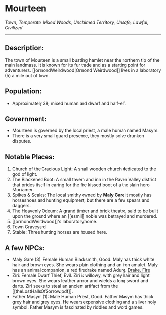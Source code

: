 # Mourteen
_Town, Temperate, Mixed Woods, Unclaimed Territory, Unsafe, Lawful, Civilized_

---
## Description:

The town of Mourteen is a small bustling hamlet near the northern tip of the main landmass. It is known for its fur trade and as a starting point for adventurers. 
[[ormondWeirdwood|Ormond Weirdwood]] lives in a laboratory (5) a mile out of town.

## Population:

-   Approximately 38; mixed human and dwarf and half-elf.

## Government:

-   Mourteen is governed by the local priest, a male human named Masym.
-   There is a very small guard presence, they mostly solve drunken disputes. 

## Notable Places:

1. Church of the Gracious Light: A small wooden church dedicated to the god of light.
2. The Blackened Boot: A small tavern and inn in the Raven Valley district that prides itself in caring for the fire kissed boot of a the slain hero Mortamer.
3. Spikes & Scales: The local smithy owned by **Maly Gare** it mostly has horseshoes and hunting equipment, but there are a few spears and daggers.
4. The Heavenly Odeum: A grand timber and brick theatre, said to be built upon the ground where an [[esmil]] noble was betrayed and murdered.
5. [[ormondWeirdwood]]'s laboratory/home.
6. Town Graveyard
7. Stable: Three hunting horses are housed here. 
## A few NPCs:

-   Maly Gare (3): Female Human Blacksmith, Good. Maly has thick white hair and brown eyes. She wears plain clothing and an iron amulet. Maly has an animal companion, a red firedrake named Adurg. [Drake, Fire](https://www.5esrd.com/database/creature/drake-fire/)
-   Ziri: Female Dwarf Thief, Evil. Ziri is willowy, with grey hair and light brown eyes. She wears leather armor and wields a long sword and darts. Ziri seeks to steal an ancient artifact from the [[theLostHallsOfSorrow.pdf]].
-   Father Masym (1): Male Human Priest, Good. Father Masym has thick grey hair and grey eyes. He wears expensive clothing and a silver holy symbol. Father Masym is fascinated by riddles and word games.